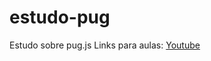 # estudo-pug
Estudo sobre pug.js
Links para aulas: [Youtube](https://www.youtube.com/playlist?list=PLVvjrrRCBy2JbOPP2JXfCtADABI1QHzWg)